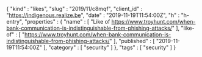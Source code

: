{
  "kind" : "likes",
  "slug" : "2019/11/c8mqf",
  "client_id" : "https://indigenous.realize.be",
  "date" : "2019-11-19T11:54:00Z",
  "h" : "h-entry",
  "properties" : {
    "name" : [ "Like of https://www.troyhunt.com/when-bank-communication-is-indistinguishable-from-phishing-attacks/" ],
    "like-of" : [ "https://www.troyhunt.com/when-bank-communication-is-indistinguishable-from-phishing-attacks/" ],
    "published" : [ "2019-11-19T11:54:00Z" ],
    "category" : [ "security" ]
  },
  "tags" : [ "security" ]
}
